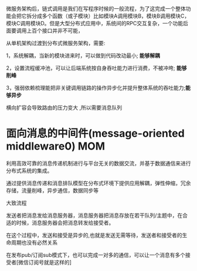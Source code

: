 

微服务架构后，链式调用是我们在写程序时候的一般流程，为了这完成一个整体功能会把它拆分成多个函数（或子模块）比如模块A调用模块B，模块B调用模块C，模块C调用模块D。但是大型分布式应用中，系统间的RPC交互复杂，一个功能后面要调用上百个接口并非不可能，

从单机架构过渡到分布式微服务架构，需要:

1，系统解耦，当新的模块进来时，可以做到代码改动最小;  **能够解耦**

2，设置流程缓冲池，可以让后端系统按自身吞吐能力进行消费，不被冲垮; **能够削峰**

3，强弱依赖梳理能把非关键调用链路的操作异步化并提升整体系统的吞吐能力;**能够异步**



横向扩容会导致路由的压力变大 ,所以需要消息队列



# 面向消息的中间件(message-oriented middleware0) MOM

利用高效可靠的消息传递机制进行与平台无关的数据交流，并基于数据通信来进行分布式系统的集成。

通过提供消息传递和消息排队模型在分布式环境下提供应用解耦，弹性伸缩，冗余存储，流量削峰，异步通信，数据同步等

大致流程

发送者把消息发给消息服务器，消息服务器把消息存放在若干队列/主题中，在合适的时候，消息服务器会把消息转发给接受者。

在这个过程中，发送和接受是异步的,也就是发送无需等待，发送者和接受者的生命周期也没有必然关系

在发布pub/订阅sub模式下，也可以完成一对多的通信，可以让一个消息有多个接受者[微信订阅号就是这样的]





